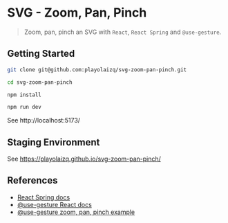 # SVG - Zoom, Pan, Pinch

> Zoom, pan, pinch an SVG with `React`, `React Spring` and `@use-gesture`.

## Getting Started

```sh
git clone git@github.com:playolaizq/svg-zoom-pan-pinch.git

cd svg-zoom-pan-pinch

npm install

npm run dev
```

See http://localhost:5173/

## Staging Environment

See https://playolaizq.github.io/svg-zoom-pan-pinch/

## References

- [React Spring docs](https://www.react-spring.dev/docs)
- [@use-gesture React docs](https://www.npmjs.com/package/@use-gesture/react)
- [@use-gesture zoom, pan, pinch example](https://codesandbox.io/s/github/pmndrs/use-gesture/tree/main/demo/src/sandboxes/card-zoom)

